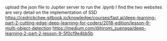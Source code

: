 upload the json file to Jupiter server to run the .ipynb 
I find the two websites are very detail on the implementation of SSD
https://cedrickchee.gitbook.io/knowledge/courses/fast.ai/deep-learning-part-2-cutting-edge-deep-learning-for-coders/2018-edition/lesson-9-multi-object-detection
https://medium.com/@hiromi_suenaga/deep-learning-2-part-2-lesson-9-5f0cf9e4bb5b
